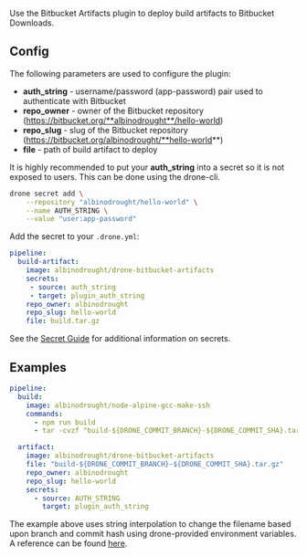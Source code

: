 Use the Bitbucket Artifacts plugin to deploy build artifacts to Bitbucket Downloads.

## Config
The following parameters are used to configure the plugin:
- **auth_string** - username/password (app-password) pair used to authenticate with Bitbucket
- **repo_owner** - owner of the Bitbucket repository (https://bitbucket.org/**albinodrought**/hello-world)
- **repo_slug** - slug of the Bitbucket repository (https://bitbucket.org/albinodrought/**hello-world**)
- **file** - path of build artifact to deploy

It is highly recommended to put your **auth_string** into a secret so it is not exposed to users. This can be done using the drone-cli.

```sh
drone secret add \
    --repository "albinodrought/hello-world" \
    --name AUTH_STRING \
    --value "user:app-password"
```

Add the secret to your `.drone.yml`:
```yaml
pipeline:
  build-artifact:
    image: albinodrought/drone-bitbucket-artifacts
    secrets:
     - source: auth_string
     - target: plugin_auth_string
    repo_owner: albinodrought
    repo_slug: hello-world
    file: build.tar.gz
```

See the [Secret Guide](http://readme.drone.io/usage/secret-guide/) for additional information on secrets.

## Examples

```yaml
pipeline:
  build:
    image: albinodrought/node-alpine-gcc-make-ssh
    commands:
      - npm run build
      - tar -cvzf "build-${DRONE_COMMIT_BRANCH}-${DRONE_COMMIT_SHA}.tar.gz" dist

  artifact:
    image: albinodrought/drone-bitbucket-artifacts
    file: "build-${DRONE_COMMIT_BRANCH}-${DRONE_COMMIT_SHA}.tar.gz"
    repo_owner: albinodrought
    repo_slug: hello-world
    secrets:
      - source: AUTH_STRING
        target: plugin_auth_string
```

The example above uses string interpolation to change the filename based upon branch and commit hash using drone-provided environment variables. A reference can be found [here](http://readme.drone.io/0.5/usage/environment-reference/). 
